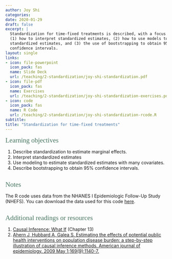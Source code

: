 ```yaml
---
author: Joy Shi
categories:
date: 2020-01-29
draft: false
excerpt: |
  Standardization for time-fixed treatments is described, with a focus on
  (1) how to interpret standardized estimates, (2) how to use models to estimate 
  standardized estimates, and (3) the use of bootstrapping to obtain 95% 
  confidence intervals. 
layout: single
links:
- icon: file-powerpoint
  icon_pack: fas
  name: Slide Deck
  url: /teaching/2-standardization/joy-shi-standardization.pdf
- icon: file-pdf
  icon_pack: fas
  name: Exercises
  url: /teaching/2-standardization/joy-shi-standardization-exercises.pdf
- icon: code
  icon_pack: fas
  name: R Code
  url: /teaching/2-standardization/joy-shi-standardization-rcode.R  
subtitle: 
title: "Standardization for time-fixed treatments"
---
```


<span style="color:#4b7863; font-family: 'Garamond'; font-size: 1.5em; font-weight: 100">Learning objectives</span>

1. Describe standardization to estimate marginal effects.
2. Interpret standardized estimates
3. Use modeling to estimate standardized estimates with many covariates.
4. Describe bootstrapping to obtain 95% confidence intervals. 
<br><br>

<span style="color:#4b7863; font-family: 'Garamond'; font-size: 1.5em; font-weight: 100">Notes</span>

The R code uses data from the NHANES I Epidemiologic Follow-Up Study (NHEFS). 
You can download the data used for this code [here](https://www.hsph.harvard.edu/miguel-hernan/causal-inference-book/).
<br><br>

<span style="color:#4b7863; font-family: 'Garamond'; font-size: 1.5em; font-weight: 100">Additional readings or resources</span>  
1. [Causal Inference: What If](https://www.hsph.harvard.edu/miguel-hernan/causal-inference-book/) (Chapter 13)
2. [Ahern J, Hubbard A, Galea S. Estimating the effects of potential public health interventions on population disease burden: a step-by-step illustration of causal inference methods. American journal of epidemiology. 2009 May 1;169(9):1140-7.](https://doi.org/10.1093/aje/kwp015)
